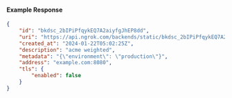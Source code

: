 <!-- Code generated for API Clients. DO NOT EDIT. -->

#### Example Response

```json
{
	"id": "bkdsc_2bIPiPfqykEQ7A2aiyfgJhEP8dd",
	"uri": "https://api.ngrok.com/backends/static/bkdsc_2bIPiPfqykEQ7A2aiyfgJhEP8dd",
	"created_at": "2024-01-22T05:02:25Z",
	"description": "acme weighted",
	"metadata": "{\"environment\": \"production\"}",
	"address": "example.com:8080",
	"tls": {
		"enabled": false
	}
}
```
